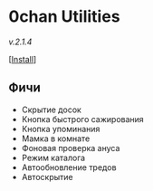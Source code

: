 # 0chan Utilities
*v.2.1.4*

[<a href="https://github.com/Juribiyan/0chan-utilities/raw/master/es5/0chan-utilities.user.js?v=2.1.4">Install</a>]

## Фичи
* Скрытие досок
* Кнопка быстрого сажирования
* Кнопка упоминания
* Мамка в комнате
* Фоновая проверка ануса
* Режим каталога
* Автообновление тредов
* Автоскрытие
